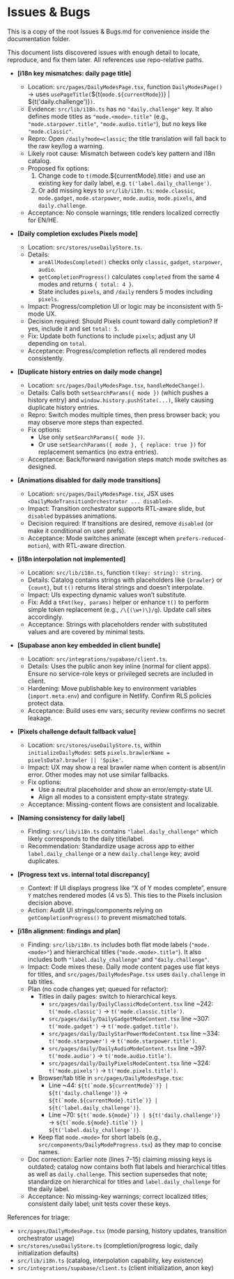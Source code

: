 # Issues & Bugs

This is a copy of the root Issues & Bugs.md for convenience inside the documentation folder.

This document lists discovered issues with enough detail to locate, reproduce, and fix them later. All references use repo-relative paths.

- __[i18n key mismatches: daily page title]__
  - Location: `src/pages/DailyModesPage.tsx`, function `DailyModesPage()` → uses `usePageTitle(`${t(`mode.${currentMode}`)} | ${t('daily.challenge')}`)`.
  - Evidence: `src/lib/i18n.ts` has no `"daily.challenge"` key. It also defines mode titles as `"mode.<mode>.title"` (e.g., `"mode.starpower.title"`, `"mode.audio.title"`), but no keys like `"mode.classic"`.
  - Repro: Open `/daily?mode=classic`; the title translation will fall back to the raw key/log a warning.
  - Likely root cause: Mismatch between code’s key pattern and i18n catalog.
  - Proposed fix options:
    1) Change code to `t(`mode.${currentMode}.title`)` and use an existing key for daily label, e.g. `t('label.daily_challenge')`.
    2) Or add missing keys to `src/lib/i18n.ts`: `mode.classic`, `mode.gadget`, `mode.starpower`, `mode.audio`, `mode.pixels`, and `daily.challenge`.
  - Acceptance: No console warnings; title renders localized correctly for EN/HE.

- __[Daily completion excludes Pixels mode]__
  - Location: `src/stores/useDailyStore.ts`.
  - Details:
    - `areAllModesCompleted()` checks only `classic`, `gadget`, `starpower`, `audio`.
    - `getCompletionProgress()` calculates `completed` from the same 4 modes and returns `{ total: 4 }`.
    - State includes `pixels`, and `/daily` renders 5 modes including `pixels`.
  - Impact: Progress/completion UI or logic may be inconsistent with 5-mode UX.
  - Decision required: Should Pixels count toward daily completion? If yes, include it and set `total: 5`.
  - Fix: Update both functions to include `pixels`; adjust any UI depending on `total`.
  - Acceptance: Progress/completion reflects all rendered modes consistently.

- __[Duplicate history entries on daily mode change]__
  - Location: `src/pages/DailyModesPage.tsx`, `handleModeChange()`.
  - Details: Calls both `setSearchParams({ mode })` (which pushes a history entry) and `window.history.pushState(...)`, likely causing duplicate history entries.
  - Repro: Switch modes multiple times, then press browser back; you may observe more steps than expected.
  - Fix options:
    - Use only `setSearchParams({ mode })`.
    - Or use `setSearchParams({ mode }, { replace: true })` for replacement semantics (no extra entries).
  - Acceptance: Back/forward navigation steps match mode switches as designed.

- __[Animations disabled for daily mode transitions]__
  - Location: `src/pages/DailyModesPage.tsx`, JSX uses `<DailyModeTransitionOrchestrator ... disabled>`.
  - Impact: Transition orchestrator supports RTL-aware slide, but `disabled` bypasses animations.
  - Decision required: If transitions are desired, remove `disabled` (or make it conditional on user prefs).
  - Acceptance: Mode switches animate (except when `prefers-reduced-motion`), with RTL-aware direction.

- __[i18n interpolation not implemented]__
  - Location: `src/lib/i18n.ts`, function `t(key: string): string`.
  - Details: Catalog contains strings with placeholders like `{brawler}` or `{count}`, but `t()` returns literal strings and doesn’t interpolate.
  - Impact: UIs expecting dynamic values won’t substitute.
  - Fix: Add a `tFmt(key, params)` helper or enhance `t()` to perform simple token replacement (e.g., `/\{(\w+)\}/g`). Update call sites accordingly.
  - Acceptance: Strings with placeholders render with substituted values and are covered by minimal tests.

- __[Supabase anon key embedded in client bundle]__
  - Location: `src/integrations/supabase/client.ts`.
  - Details: Uses the public anon key inline (normal for client apps). Ensure no service-role keys or privileged secrets are included in client.
  - Hardening: Move publishable key to environment variables (`import.meta.env`) and configure in Netlify. Confirm RLS policies protect data.
  - Acceptance: Build uses env vars; security review confirms no secret leakage.

- __[Pixels challenge default fallback value]__
  - Location: `src/stores/useDailyStore.ts`, within `initializeDailyModes`: sets `pixels.brawlerName = pixelsData?.brawler || 'Spike'`.
  - Impact: UX may show a real brawler name when content is absent/in error. Other modes may not use similar fallbacks.
  - Fix options:
    - Use a neutral placeholder and show an error/empty-state UI.
    - Align all modes to a consistent empty-state strategy.
  - Acceptance: Missing-content flows are consistent and localizable.

- __[Naming consistency for daily label]__
  - Finding: `src/lib/i18n.ts` contains `"label.daily_challenge"` which likely corresponds to the daily title/label.
  - Recommendation: Standardize usage across app to either `label.daily_challenge` or a new `daily.challenge` key; avoid duplicates.

- __[Progress text vs. internal total discrepancy]__
  - Context: If UI displays progress like “X of Y modes complete”, ensure `Y` matches rendered modes (4 vs 5). This ties to the Pixels inclusion decision above.
  - Action: Audit UI strings/components relying on `getCompletionProgress()` to prevent mismatched totals.

- __[i18n alignment: findings and plan]__
   - Finding: `src/lib/i18n.ts` includes both flat mode labels (`"mode.<mode>"`) and hierarchical titles (`"mode.<mode>.title"`). It also includes both `"label.daily_challenge"` and `"daily.challenge"`.
   - Impact: Code mixes these. Daily mode content pages use flat keys for titles, and `src/pages/DailyModesPage.tsx` uses `daily.challenge` in tab titles.
   - Plan (no code changes yet; queued for refactor):
     - Titles in daily pages: switch to hierarchical keys.
       - `src/pages/daily/DailyClassicModeContent.tsx` line ~242: `t('mode.classic')` → `t('mode.classic.title')`.
       - `src/pages/daily/DailyGadgetModeContent.tsx` line ~307: `t('mode.gadget')` → `t('mode.gadget.title')`.
       - `src/pages/daily/DailyStarPowerModeContent.tsx` line ~334: `t('mode.starpower')` → `t('mode.starpower.title')`.
       - `src/pages/daily/DailyAudioModeContent.tsx` line ~397: `t('mode.audio')` → `t('mode.audio.title')`.
       - `src/pages/daily/DailyPixelsModeContent.tsx` line ~324: `t('mode.pixels')` → `t('mode.pixels.title')`.
     - Browser/tab title in `src/pages/DailyModesPage.tsx`:
       - Line ~44: ```${t(`mode.${currentMode}`)} | ${t('daily.challenge')}``` → ```${t(`mode.${currentMode}.title`)} | ${t('label.daily_challenge')}```.
       - Line ~70: ```${t(`mode.${mode}`)} | ${t('daily.challenge')}``` → ```${t(`mode.${mode}.title`)} | ${t('label.daily_challenge')}```.
     - Keep flat `mode.<mode>` for short labels (e.g., `src/components/DailyModeProgress.tsx`) as they map to concise names.
   - Doc correction: Earlier note (lines 7–15) claiming missing keys is outdated; catalog now contains both flat labels and hierarchical titles as well as `daily.challenge`. This section supersedes that note; standardize on hierarchical for titles and `label.daily_challenge` for the daily label.
   - Acceptance: No missing-key warnings; correct localized titles; consistent daily label; unit tests cover these keys.

References for triage:
  - `src/pages/DailyModesPage.tsx` (mode parsing, history updates, transition orchestrator usage)
  - `src/stores/useDailyStore.ts` (completion/progress logic, daily initialization defaults)
  - `src/lib/i18n.ts` (catalog, interpolation capability, key existence)
  - `src/integrations/supabase/client.ts` (client initialization, anon key)
